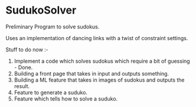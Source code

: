# SudukoSolver
Preliminary Program to solve sudokus.


Uses an implementation of dancing links with a twist of constraint settings. 

Stuff to do now :-

1. Implement a code which solves sudokus which require a bit of guessing - Done. 
2. Building a front page that takes in input and outputs something.
3. Building a ML feature that takes in images of sudokus and outputs the result.
4. Feature to generate a suduko.
5. Feature which tells how to solve a suduko.
